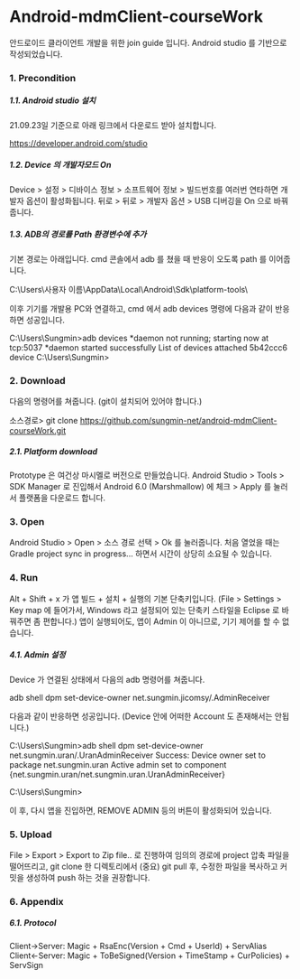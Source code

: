 # Android-mdmClient-courseWork

안드로이드 클라이언트 개발을 위한 join guide 입니다. Android studio 를 기반으로 작성되었습니다.

### 1. Precondition

##### 1.1. Android studio 설치

21.09.23일 기준으로 아래 링크에서 다운로드 받아 설치합니다.

https://developer.android.com/studio

##### 1.2. Device 의 개발자모드 On

Device > 설정 > 디바이스 정보 > 소프트웨어 정보 > 빌드번호를 여러번 연타하면 개발자 옵션이 활성화됩니다. 뒤로 > 뒤로 > 개발자 옵션 > USB 디버깅을 On 으로 바꿔줍니다.

##### 1.3. ADB의 경로를 Path 환경변수에 추가

기본 경로는 아래입니다. cmd 콘솔에서 adb 를 쳤을 때 반응이 오도록 path 를 이어줍니다.

C:\Users\사용자 이름\AppData\Local\Android\Sdk\platform-tools\

이후 기기를 개발용 PC와 연결하고, cmd 에서 adb devices 명령에 다음과 같이 반응하면 성공입니다.

C:\Users\Sungmin>adb devices
*daemon not running; starting now at tcp:5037
*daemon started successfully
List of devices attached
5b42ccc6   device
C:\Users\Sungmin>

### 2. Download

다음의 명령어를 쳐줍니다. (git이 설치되어 있어야 합니다.)

소스경로> git clone https://github.com/sungmin-net/android-mdmClient-courseWork.git

##### 2.1. Platform download

Prototype 은 여건상 마시멜로 버전으로 만들었습니다. Android Studio > Tools > SDK Manager 로 진입해서 Android 6.0 (Marshmallow) 에 체크 > Apply 를 눌러서 플랫폼을 다운로드 합니다.

### 3. Open

Android Studio > Open > 소스 경로 선택 > Ok 를 눌러줍니다. 처음 열었을 때는 Gradle project sync in progress... 하면서 시간이 상당히 소요될 수 있습니다.

### 4. Run

Alt + Shift + x 가 앱 빌드 + 설치 + 실행의 기본 단축키입니다. (File > Settings > Key map 에 들어가서, Windows 라고 설정되어 있는 단축키 스타일을 Eclipse 로 바꿔주면 좀 편합니다.) 앱이 실행되어도, 앱이 Admin 이 아니므로, 기기 제어를 할 수 없습니다.

##### 4.1. Admin 설정

Device 가 연결된 상태에서 다음의 adb 명령어를 쳐줍니다.

adb shell dpm set-device-owner net.sungmin.jicomsy/.AdminReceiver

다음과 같이 반응하면 성공입니다. (Device 안에 어떠한 Account 도 존재해서는 안됩니다.)

C:\Users\Sungmin>adb shell dpm set-device-owner net.sungmin.uran/.UranAdminReceiver
Success: Device owner set to package net.sungmin.uran
Active admin set to component {net.sungmin.uran/net.sungmin.uran.UranAdminReceiver}

C:\Users\Sungmin>

이 후, 다시 앱을 진입하면, REMOVE ADMIN 등의 버튼이 활성화되어 있습니다.

### 5. Upload

File > Export > Export to Zip file.. 로 진행하여 임의의 경로에 project 압축 파일을 떨어뜨리고, git clone 한 디렉토리에서 (중요) git pull 후, 수정한 파일을 복사하고 커밋을 생성하여 push 하는 것을 권장합니다.

### 6. Appendix

##### 6.1. Protocol

Client→Server: Magic + RsaEnc(Version + Cmd + UserId) + ServAlias
Client←Server: Magic + ToBeSigned(Version + TimeStamp + CurPolicies) + ServSign

